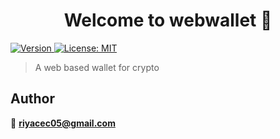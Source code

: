 <h1 align="center">Welcome to webwallet 👋</h1>
<p>
  <a href="https://www.npmjs.com/package/webwallet" target="_blank">
    <img alt="Version" src="https://img.shields.io/npm/v/webwallet.svg">
  </a>
  <a href="#" target="_blank">
    <img alt="License: MIT" src="https://img.shields.io/badge/License-MIT-yellow.svg" />
  </a>
</p>

> A web based wallet for crypto

## Author

👤 **riyacec05@gmail.com**